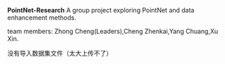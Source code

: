 **PointNet-Research**
A group project exploring PointNet and data enhancement methods.

team members:
Zhong Cheng(Leaders),Cheng Zhenkai,Yang Chuang,Xu Xin.

没有导入数据集文件（太大上传不了）